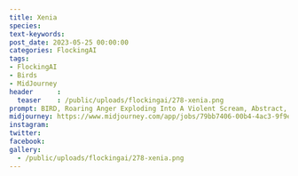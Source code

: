 ```yaml
---
title: Xenia
species: 
text-keywords: 
post_date: 2023-05-25 00:00:00
categories: FlockingAI
tags:
- FlockingAI
- Birds
- MidJourney 
header      :
  teaser    : /public/uploads/flockingai/278-xenia.png
prompt: BIRD, Roaring Anger Exploding Into A Violent Scream, Abstract, artistic creative, Evny, Fear, Massness, destroyer of worlds, 
midjourney: https://www.midjourney.com/app/jobs/79bb7406-00b4-4ac3-9f9e-efe2c8810637
instagram: 
twitter: 
facebook: 
gallery: 
  - /public/uploads/flockingai/278-xenia.png
---
```



